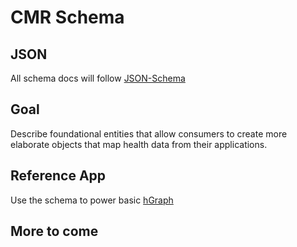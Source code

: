# CMR Schema

## JSON

All schema docs will follow [JSON-Schema](http://json-schema.org/)

## Goal

Describe foundational entities that allow consumers to create more elaborate objects that map health data from their applications.


## Reference App

Use the schema to power basic [hGraph](http://hgraph.org/)

## More to come 